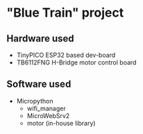 # "Blue Train" project

## Hardware used

- TinyPICO ESP32 based dev-board
- TB6112FNG H-Bridge motor control board

## Software used

- Micropython
  - wifi_manager
  - MicroWebSrv2
  - motor (in-house library)
  
